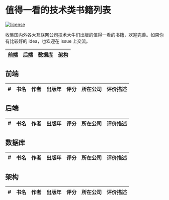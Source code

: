 # 值得一看的技术类书籍列表

[![license](https://badgen.net/badge/license/Attribution-ShareAlike%204.0%20International/green)](https://github.com/yanglbme/technical-books/blob/master/LICENSE)

收集国内外各大互联网公司技术大牛们出版的值得一看的书籍，欢迎完善。如果你有比较好的 idea，也欢迎在 issue 上交流。

| [前端](#前端) | [后端](#后端) | [数据库](#数据库) | [架构](#架构) |
|---|---|---|---|

## 前端
| # | 书名 | 作者 | 出版年 | 评分 | 所在公司 | 评价描述 |
|---|---|---|---|---|---|---|

## 后端
| # | 书名 | 作者 | 出版年 | 评分 | 所在公司 | 评价描述 |
|---|---|---|---|---|---|---|

## 数据库
| # | 书名 | 作者 | 出版年 | 评分 | 所在公司 | 评价描述 |
|---|---|---|---|---|---|---|

## 架构
| # | 书名 | 作者 | 出版年 | 评分 | 所在公司 | 评价描述 |
|---|---|---|---|---|---|---|